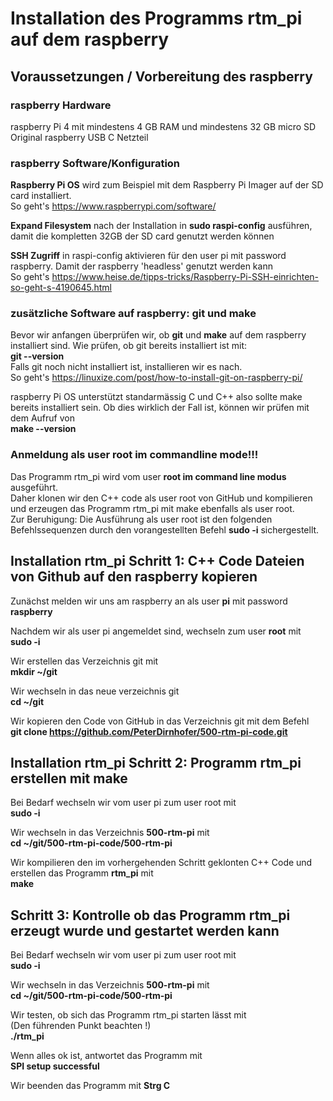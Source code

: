 # Installation des Programms rtm_pi auf dem raspberry
## Voraussetzungen / Vorbereitung des raspberry
### raspberry Hardware
raspberry Pi 4 mit mindestens 4 GB RAM und mindestens 32 GB micro SD   
Original raspberry USB C Netzteil        
### raspberry Software/Konfiguration
**Raspberry Pi OS** wird zum Beispiel mit dem Raspberry Pi Imager auf der SD card installiert.    
So geht's https://www.raspberrypi.com/software/  

**Expand Filesystem** nach der Installation in **sudo raspi-config** ausführen, damit die kompletten 32GB der SD card genutzt werden können      

**SSH Zugriff** in raspi-config aktivieren für den user pi mit password raspberry. Damit der raspberry 'headless' genutzt werden kann   
So geht's https://www.heise.de/tipps-tricks/Raspberry-Pi-SSH-einrichten-so-geht-s-4190645.html
### zusätzliche Software auf raspberry: git und make
Bevor wir anfangen überprüfen wir, ob **git** und **make** auf dem raspberry installiert sind. Wie prüfen, ob git bereits installiert ist mit:  
**git --version**   
Falls git noch nicht installiert ist, installieren wir es nach.      
So geht's  https://linuxize.com/post/how-to-install-git-on-raspberry-pi/

raspberry Pi OS unterstützt standarmässig C und C++ also sollte make bereits installiert sein. Ob dies wirklich der Fall ist, können wir prüfen mit dem Aufruf von          
**make --version**

### Anmeldung als user root im commandline mode!!!
Das Programm rtm_pi wird vom user **root im command line modus** ausgeführt.    
Daher klonen wir den C++ code als user root von GitHub und kompilieren und erzeugen das Programm rtm_pi mit make ebenfalls als user root.   
Zur Beruhigung: Die Ausführung als user root ist den folgenden Befehlssequenzen durch den vorangestellten Befehl **sudo -i** sichergestellt.

## Installation rtm_pi Schritt 1: C++ Code Dateien von Github auf den raspberry kopieren

Zunächst melden wir uns am raspberry an als user **pi** mit password **raspberry**      
   
Nachdem wir als user pi angemeldet sind, wechseln zum user **root** mit   
**sudo -i**

Wir erstellen das Verzeichnis git mit    
**mkdir ~/git**

Wir wechseln in das neue verzeichnis git       
**cd ~/git**

Wir kopieren den Code von GitHub in das Verzeichnis git mit dem Befehl   
**git clone https://github.com/PeterDirnhofer/500-rtm-pi-code.git**

## Installation rtm_pi Schritt 2: Programm rtm_pi erstellen mit make 
Bei Bedarf wechseln wir vom user pi zum user root mit    
**sudo -i**   

Wir wechseln in das Verzeichnis **500-rtm-pi** mit   
**cd ~/git/500-rtm-pi-code/500-rtm-pi**

Wir kompilieren den im vorhergehenden Schritt geklonten C++ Code und erstellen das Programm **rtm_pi** mit     
**make**

## Schritt 3: Kontrolle ob das Programm rtm_pi erzeugt wurde und gestartet werden kann 
Bei Bedarf wechseln wir vom user pi zum user root mit    
**sudo -i**

Wir wechseln in das Verzeichnis **500-rtm-pi** mit     
**cd ~/git/500-rtm-pi-code/500-rtm-pi**

Wir testen, ob sich das Programm rtm_pi starten lässt mit   
(Den führenden Punkt beachten !)      
**./rtm_pi**   


Wenn alles ok ist, antwortet das Programm mit        
**SPI setup successful**    

Wir beenden das Programm mit **Strg C**
